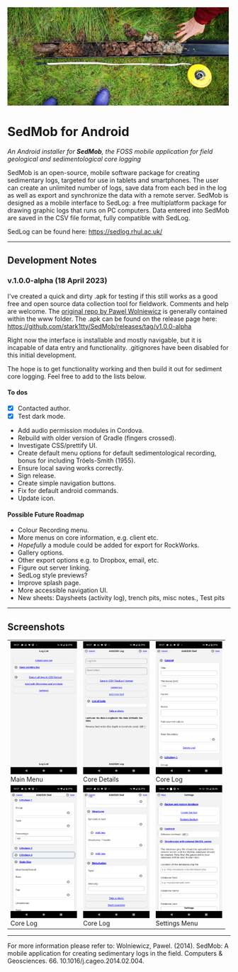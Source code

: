 <img src="https://github.com/stark1tty/SedMob/raw/master/developer/Banner/core.jpg" alt="Banner" width="500"/>

SedMob for Android
======
*An Android installer for **SedMob**, the FOSS mobile application for field geological and sedimentological core logging*

SedMob is an open-source, mobile software package for creating sedimentary logs, targeted for use in tablets and smartphones. The user can create an unlimited number of logs, save data from each bed in the log as well as export and synchronize the data with a remote server. SedMob is designed as a mobile interface to SedLog: a free multiplatform package for drawing graphic logs that runs on PC computers. Data entered into SedMob are saved in the CSV file format, fully compatible with SedLog.

SedLog can be found here: https://sedlog.rhul.ac.uk/

---

## Development Notes

### v.1.0.0-alpha (18 April 2023) 

I've created a quick and dirty .apk for testing if this still works as a good free and open source data collection tool for fieldwork. Comments and help are welcome. The [original repo by Pawel Wolniewicz](https://github.com/pwlw/SedMob) is generally contained within the www folder. The .apk can be found on the release page here: https://github.com/stark1tty/SedMob/releases/tag/v1.0.0-alpha

Right now the interface is installable and mostly navigable, but it is incapable of data entry and functionality. .gitignores have been disabled for this initial development.

The hope is to get functionality working and then build it out for sediment core logging. Feel free to add to the lists below.

#### To dos
- [x] Contacted author.
- [X] Test dark mode.
- Add audio permission modules in Cordova.
- Rebuild with older version of Gradle (fingers crossed).
- Investigate CSS/prettify UI.
- Create default menu options for default sedimentological recording, bonus for including Tröels-Smith (1955).
- Ensure local saving works correctly.
- Sign release.
- Create simple navigation buttons.
- Fix for default android commands.
- Update icon.

#### Possible Future Roadmap
- Colour Recording menu.
- More menus on core information, e.g. client etc.
- *Hopefully* a module could be added for export for RockWorks.
- Gallery options.
- Other export options e.g. to Dropbox, email, etc.
- Figure out server linking.
- SedLog style previews?
- Improve splash page.
- More accessible navigation UI.
- New sheets: Daysheets (activity log), trench pits, misc notes., Test pits

---

## Screenshots

<center>
<table>
  <tr>
    <td><a href="https://github.com/stark1tty/SedMob/raw/master/developer/Screenshots/2023-03/Screenshot_20230419-105712.png"><img src="https://github.com/stark1tty/SedMob/raw/master/developer/Screenshots/2023-03/Screenshot_20230419-105712.png" alt="Screenshot 1" width="150" height="300"></a><br> Main Menu</td>
    <td><a href="https://github.com/stark1tty/SedMob/raw/master/developer/Screenshots/2023-03/Screenshot_20230419-105720.png"><img src="https://github.com/stark1tty/SedMob/raw/master/developer/Screenshots/2023-03/Screenshot_20230419-105720.png" alt="Screenshot 2" width="150" height="300"></a><br> Core Details</td>
    <td><a href="https://github.com/stark1tty/SedMob/raw/master/developer/Screenshots/2023-03/Screenshot_20230419-105729.png"><img src="https://github.com/stark1tty/SedMob/raw/master/developer/Screenshots/2023-03/Screenshot_20230419-105729.png" alt="Screenshot 3" width="150" height="300"></a><br>Core Log</td>
  </tr>
  <tr>
    <td><a href="https://github.com/stark1tty/SedMob/raw/master/developer/Screenshots/2023-03/Screenshot_20230419-105737.png"><img src="https://github.com/stark1tty/SedMob/raw/master/developer/Screenshots/2023-03/Screenshot_20230419-105737.png" alt="Screenshot 4" width="150" height="300"></a><br>Core Log</td>
    <td><a href="https://github.com/stark1tty/SedMob/raw/master/developer/Screenshots/2023-03/Screenshot_20230419-105741.png"><img src="https://github.com/stark1tty/SedMob/raw/master/developer/Screenshots/2023-03/Screenshot_20230419-105741.png" alt="Screenshot 5" width="150" height="300"></a><br>Core Log</td>
    <td><a href="https://github.com/stark1tty/SedMob/raw/master/developer/Screenshots/2023-03/Screenshot_20230424-134429.png"><img src="https://github.com/stark1tty/SedMob/raw/master/developer/Screenshots/2023-03/Screenshot_20230424-134429.png" alt="Screenshot 5" width="150" height="300"></a><br>Settings Menu</td>
  </tr>
</table>
</center>

---

For more information please refer to: 
Wolniewicz, Pawel. (2014). SedMob: A mobile application for creating sedimentary logs in the field. Computers & Geosciences. 66. 10.1016/j.cageo.2014.02.004. 
